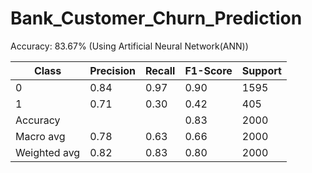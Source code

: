 # Bank_Customer_Churn_Prediction
Accuracy: 83.67% (Using Artificial Neural Network(ANN))


|       Class      | Precision | Recall | F1-Score | Support |
|------------------|-----------|--------|----------|---------|
| 0                | 0.84     |  0.97   |  0.90   | 1595    |
| 1                |  0.71        |   0.30  | 0.42     | 405     |
| Accuracy     |           |        | 0.83     | 2000    |
| Macro avg    |   0.78      |  0.63    | 0.66     | 2000     |
| Weighted avg | 0.82      | 0.83   | 0.80     | 2000     |
